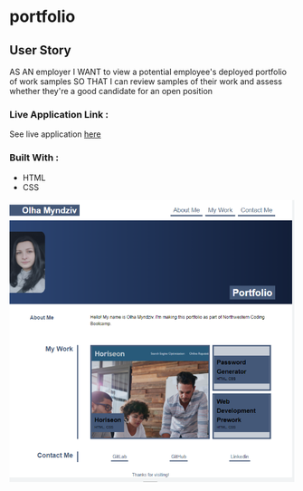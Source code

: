 # portfolio

## User Story
AS AN employer
I WANT to view a potential employee's deployed portfolio of work samples
SO THAT I can review samples of their work and assess whether they're a good candidate for an open position

### Live Application Link :
See live application [here](https:///)

### Built With : 
- HTML
- CSS

![alt text](assets/images/2.png)